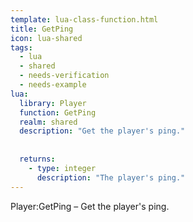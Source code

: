 ```yaml
---
template: lua-class-function.html
title: GetPing
icon: lua-shared
tags:
  - lua
  - shared
  - needs-verification
  - needs-example
lua:
  library: Player
  function: GetPing
  realm: shared
  description: "Get the player's ping."
  
  
  returns:
    - type: integer
      description: "The player's ping."
---
```


<div class="lua__search__keywords">
Player:GetPing &#x2013; Get the player's ping.
</div>
